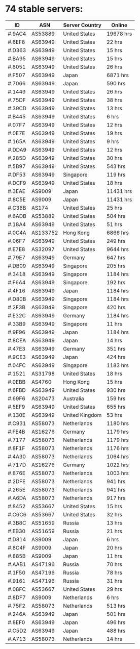 # 74 stable servers:

| ID | ASN | Server Country | Online |
| ------ | ------ | ------ | ------ |
| #.9AC4 | AS53889 | United States | 19678 hrs |
| #.6EF8 | AS63949 | United States | 22 hrs |
| #.D363 | AS63949 | United States | 15 hrs |
| #.BA95 | AS63949 | United States | 15 hrs |
| #.8051 | AS63949 | United States | 26 hrs |
| #.F507 | AS63949 | Japan | 6871 hrs |
| #.7066 | AS63949 | Japan | 590 hrs |
| #.1449 | AS63949 | United States | 26 hrs |
| #.75DF | AS63949 | United States | 38 hrs |
| #.39CD | AS63949 | United States | 13 hrs |
| #.B445 | AS63949 | United States | 6 hrs |
| #.07F7 | AS63949 | United States | 12 hrs |
| #.0E7E | AS63949 | United States | 19 hrs |
| #.165A | AS63949 | United States | 9 hrs |
| #.DDA9 | AS63949 | United States | 12 hrs |
| #.285D | AS63949 | United States | 30 hrs |
| #.5B97 | AS63949 | United States | 543 hrs |
| #.DF53 | AS63949 | Singapore | 119 hrs |
| #.DCF9 | AS63949 | United States | 18 hrs |
| #.3EAE | AS9009 | Japan | 11431 hrs |
| #.8C5E | AS9009 | Japan | 11431 hrs |
| #.C36B | AS174 | United States | 25 hrs |
| #.6ADB | AS53889 | United States | 504 hrs |
| #.18A4 | AS63949 | United States | 51 hrs |
| #.0C4A | AS133752 | Hong Kong | 6866 hrs |
| #.06F7 | AS63949 | United States | 249 hrs |
| #.E7E8 | AS32097 | United States | 9644 hrs |
| #.79E7 | AS63949 | Germany | 647 hrs |
| #.DB09 | AS63949 | Singapore | 205 hrs |
| #.3418 | AS63949 | Singapore | 1184 hrs |
| #.F6A4 | AS63949 | Singapore | 192 hrs |
| #.4F16 | AS63949 | Japan | 1184 hrs |
| #.D80B | AS63949 | Singapore | 1184 hrs |
| #.2F3B | AS63949 | Singapore | 420 hrs |
| #.E32C | AS63949 | Germany | 1184 hrs |
| #.33B9 | AS63949 | Singapore | 11 hrs |
| #.9F96 | AS63949 | Japan | 1184 hrs |
| #.8CEA | AS63949 | Japan | 14 hrs |
| #.47E3 | AS63949 | Germany | 351 hrs |
| #.9CE3 | AS63949 | Japan | 424 hrs |
| #.04FC | AS63949 | Singapore | 1183 hrs |
| #.1521 | AS31798 | United States | 18 hrs |
| #.0EBB | AS4760 | Hong Kong | 15 hrs |
| #.6FBD | AS63949 | United States | 930 hrs |
| #.69F6 | AS20473 | Australia | 159 hrs |
| #.5EF9 | AS63949 | United States | 655 hrs |
| #.130E | AS63949 | United Kingdom | 53 hrs |
| #.C931 | AS58073 | Netherlands | 1180 hrs |
| #.FE4B | AS16276 | Germany | 1179 hrs |
| #.7177 | AS58073 | Netherlands | 1179 hrs |
| #.8F1F | AS58073 | Netherlands | 1176 hrs |
| #.4A30 | AS58073 | Netherlands | 1064 hrs |
| #.717D | AS16276 | Germany | 1022 hrs |
| #.876E | AS58073 | Netherlands | 1003 hrs |
| #.2DFE | AS58073 | Netherlands | 941 hrs |
| #.265E | AS58073 | Netherlands | 941 hrs |
| #.A6DA | AS58073 | Netherlands | 917 hrs |
| #.8452 | AS53667 | United States | 15 hrs |
| #.C6C6 | AS53667 | United States | 32 hrs |
| #.3B8C | AS51659 | Russia | 13 hrs |
| #.EB30 | AS51659 | Russia | 21 hrs |
| #.D814 | AS9009 | Japan | 6 hrs |
| #.8C4F | AS9009 | Japan | 20 hrs |
| #.885B | AS9009 | Japan | 11 hrs |
| #.AAB1 | AS47196 | Russia | 70 hrs |
| #.1F50 | AS47196 | Russia | 78 hrs |
| #.9161 | AS47196 | Russia | 31 hrs |
| #.08FC | AS53667 | United States | 29 hrs |
| #.8DF7 | AS9009 | Netherlands | 6 hrs |
| #.75F2 | AS58073 | Netherlands | 513 hrs |
| #.246A | AS63949 | Japan | 501 hrs |
| #.8EF0 | AS63949 | Japan | 496 hrs |
| #.C5D2 | AS63949 | Japan | 488 hrs |
| #.A713 | AS58073 | Netherlands | 14 hrs |

